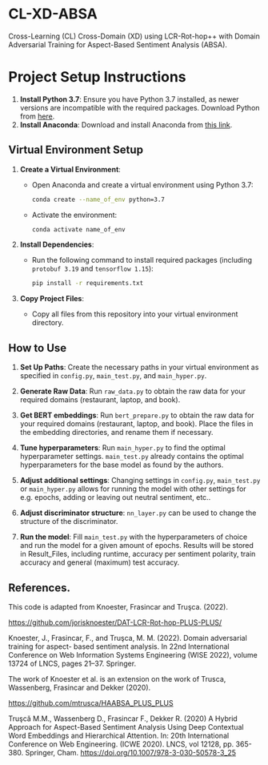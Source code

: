 # CL-XD-ABSA

Cross-Learning (CL) Cross-Domain (XD) using LCR-Rot-hop++ with Domain Adversarial Training for Aspect-Based Sentiment Analysis (ABSA).

# Project Setup Instructions

1. **Install Python 3.7**: Ensure you have Python 3.7 installed, as newer versions are incompatible with the required packages. Download Python from [here](https://www.python.org/downloads/).
2. **Install Anaconda**: Download and install Anaconda from [this link](https://www.anaconda.com/products/individual).

## Virtual Environment Setup
1. **Create a Virtual Environment**:
   - Open Anaconda and create a virtual environment using Python 3.7:
     ```bash
     conda create --name_of_env python=3.7
     ```
   - Activate the environment:
     ```bash
     conda activate name_of_env
     ```
     
2. **Install Dependencies**:
   - Run the following command to install required packages (including `protobuf 3.19` and `tensorflow 1.15`):
     ```bash
     pip install -r requirements.txt
     ```

3. **Copy Project Files**:
   - Copy all files from this repository into your virtual environment directory.
    
## How to Use

1. **Set Up Paths**: Create the necessary paths in your virtual environment as specified in `config.py`, `main_test.py`, and `main_hyper.py`.

2. **Generate Raw Data**: Run `raw_data.py` to obtain the raw data for your required domains (restaurant, laptop, and book).

3. **Get BERT embeddings**: Run `bert_prepare.py` to obtain the raw data for your required domains (restaurant, laptop, and book). Place the files in the embedding directories, and rename them if necessary.

4. **Tune hyperparameters**: Run `main_hyper.py` to  find the optimal hyperparameter settings. `main_test.py` already contains the optimal hyperparameters for the base model as found by the authors.

5. **Adjust additional settings**: Changing settings in `config.py`, `main_test.py` or `main_hyper.py` allows for running the model with other settings for e.g. epochs, adding or leaving out neutral sentiment, etc..

5. **Adjust discriminator structure**: `nn_layer.py` can be used to change the structure of the discriminator.

6. **Run the model**: Fill `main_test.py` with the hyperparameters of choice and run the model for a given amount of epochs. Results will be stored in Result_Files, including runtime, accuracy per sentiment polarity, train accuracy and general (maximum) test accuracy.


## References.

This code is adapted from Knoester, Frasincar and Truşca. (2022).

https://github.com/jorisknoester/DAT-LCR-Rot-hop-PLUS-PLUS/

Knoester, J., Frasincar, F., and Truşca, M. M. (2022). Domain adversarial training for aspect-
based sentiment analysis. In 22nd International Conference on Web Information Systems
Engineering (WISE 2022), volume 13724 of LNCS, pages 21–37. Springer.

The work of Knoester et al. is an extension on the work of Trusca, Wassenberg, Frasincar and Dekker (2020).

https://github.com/mtrusca/HAABSA_PLUS_PLUS

Truşcǎ M.M., Wassenberg D., Frasincar F., Dekker R. (2020) A Hybrid Approach for Aspect-Based Sentiment Analysis Using
Deep Contextual Word Embeddings and Hierarchical Attention. In: 20th International Conference on Web
Engineering. (ICWE 2020). LNCS, vol 12128, pp. 365-380. Springer, Cham.
https://doi.org/10.1007/978-3-030-50578-3_25
